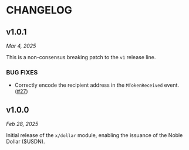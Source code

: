 # CHANGELOG

## v1.0.1

*Mar 4, 2025*

This is a non-consensus breaking patch to the `v1` release line.

### BUG FIXES

- Correctly encode the recipient address in the `MTokenReceived` event. ([#27](https://github.com/noble-assets/dollar/pull/27))

## v1.0.0

*Feb 28, 2025*

Initial release of the `x/dollar` module, enabling the issuance of the Noble Dollar ($USDN).

